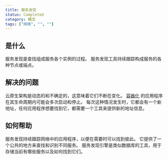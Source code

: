 ```yaml
---
title: 服务发现
status: Completed
category: 概念
tags: ["网络", "", ""]
---
```


## 是什么

服务发现是查找组成服务各个实例的过程。 
服务发现工具持续跟踪构成服务的各种节点或端点。 

## 解决的问题

云原生架构是动态的和不确定的，这意味着它们不断在变化。 
[容器化](/zh-cn/containerization/) 的应用程序在其生命周期内可能会多次启动和停止。 
每次这种情况发生时，它都会有一个新地址，任何应用程序想要找到它，都需要一个工具来提供新的地址信息。 

## 如何帮助

服务发现持续跟踪网络中的应用程序，以便在需要时可以找到彼此。 
它提供了一个公共的地方来查找和识别不同服务。 
服务发现引擎是类似数据库的工具，用于存储当前有哪些服务以及如何找到它们。
